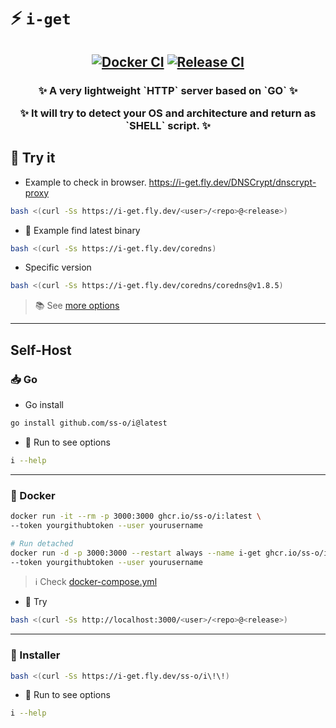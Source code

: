 # ⚡ `i-get`

<div align="center"><h2>
  
[![Docker CI](https://github.com/ss-o/i/actions/workflows/docker-publish.yml/badge.svg)](https://github.com/ss-o/i/actions/workflows/docker-publish.yml)
[![Release CI](https://github.com/ss-o/i/actions/workflows/go-release.yml/badge.svg)](https://github.com/ss-o/i/actions/workflows/go-release.yml)

</div></h2>

<div align="center"><h3>
<p>✨ A very lightweight `HTTP` server based on `GO` ✨</p>
<p>✨ It will try to detect your OS and architecture and return as `SHELL` script. ✨</p>

</div></h3>

## 📶 Try it

- Example to check in browser.
  https://i-get.fly.dev/DNSCrypt/dnscrypt-proxy

```bash
bash <(curl -Ss https://i-get.fly.dev/<user>/<repo>@<release>)
```

- 🔭 Example find latest binary

```bash
bash <(curl -Ss https://i-get.fly.dev/coredns)
```

- Specific version

```bash
bash <(curl -Ss https://i-get.fly.dev/coredns/coredns@v1.8.5)
```

> 📚 See [more options](https://github.com/ss-o/i/wiki/Docs#-options)

---

## Self-Host

### 📥 Go

- Go install

```sh
go install github.com/ss-o/i@latest
```

- 💬 Run to see options

```sh
i --help
```

---

### 🐳 Docker

```sh
docker run -it --rm -p 3000:3000 ghcr.io/ss-o/i:latest \
--token yourgithubtoken --user yourusername
```

```sh
# Run detached
docker run -d -p 3000:3000 --restart always --name i-get ghcr.io/ss-o/i:latest \
--token yourgithubtoken --user yourusername
```

> ℹ️ Check [docker-compose.yml](https://github.com/ss-o/i/raw/main/docker-compose.yml)

- 👯 Try

```sh
bash <(curl -Ss http://localhost:3000/<user>/<repo>@<release>)
```

---

### 🐧 Installer

```sh
bash <(curl -Ss https://i-get.fly.dev/ss-o/i\!\!)
```

- 💬 Run to see options

```sh
i --help
```
